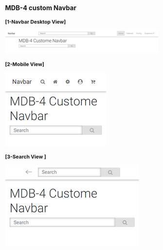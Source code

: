 
## MDB-4 custom Navbar

 ### [1-Navbar Desktop View]

![Navbar Desktop](https://github.com/mirsujat/TubeLight/blob/master/mdb-4/src/img/navbar-desktop.png)


 ### [2-Mobile View]

![Navbar Mobile](https://github.com/mirsujat/TubeLight/blob/master/mdb-4/src/img/navbar-mobile-1.png)


### [3-Search View  ]

![Navbar Mobile](https://github.com/mirsujat/TubeLight/blob/master/mdb-4/src/img/navbar-mobile-2.png)
